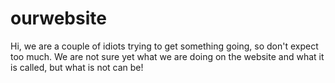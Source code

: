 # ourwebsite
Hi, we are a couple of idiots trying to get something going, so don't expect too much. 
We are not sure yet what we are doing on the website and what it is called, but what is not can be!
